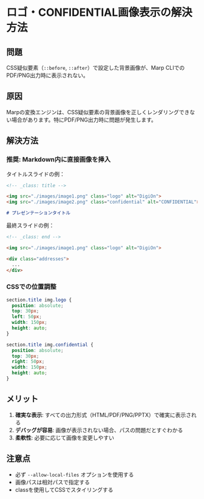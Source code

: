 # ロゴ・CONFIDENTIAL画像表示の解決方法

## 問題
CSS疑似要素（`::before`, `::after`）で設定した背景画像が、Marp CLIでのPDF/PNG出力時に表示されない。

## 原因
Marpの変換エンジンは、CSS疑似要素の背景画像を正しくレンダリングできない場合があります。特にPDF/PNG出力時に問題が発生します。

## 解決方法

### 推奨: Markdown内に直接画像を挿入

タイトルスライドの例：
```markdown
<!-- _class: title -->

<img src="./images/image1.png" class="logo" alt="DigiOn">
<img src="./images/image2.png" class="confidential" alt="CONFIDENTIAL">

# プレゼンテーションタイトル
```

最終スライドの例：
```markdown
<!-- _class: end -->

<img src="./images/image1.png" class="logo" alt="DigiOn">

<div class="addresses">
  ...
</div>
```

### CSSでの位置調整

```css
section.title img.logo {
  position: absolute;
  top: 30px;
  left: 50px;
  width: 150px;
  height: auto;
}

section.title img.confidential {
  position: absolute;
  top: 30px;
  right: 50px;
  width: 150px;
  height: auto;
}
```

## メリット

1. **確実な表示**: すべての出力形式（HTML/PDF/PNG/PPTX）で確実に表示される
2. **デバッグが容易**: 画像が表示されない場合、パスの問題だとすぐわかる
3. **柔軟性**: 必要に応じて画像を変更しやすい

## 注意点

- 必ず `--allow-local-files` オプションを使用する
- 画像パスは相対パスで指定する
- classを使用してCSSでスタイリングする